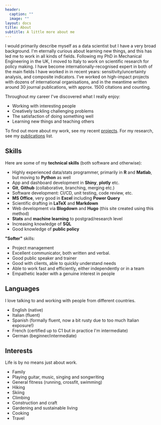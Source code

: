 ```yaml
---
header:
  caption: ""
  image: ""
layout: docs
title: About
subtitle: A little more about me
---
```


I would primarily describe myself as a data scientist but I have a very broad background. I'm eternally curious about learning new things, and this has led me to work in all kinds of fields. Following my PhD in Mechanical Engineering in the UK, I moved to Italy to work on scientific research for policy making. I have become internationally-recognised expert in both of the main fields I have worked in in recent years: sensitivity/uncertainty analysis, and composite indicators. I've worked on high-impact projects with dozens of international organisations, and in the meantime written around 30 journal publications, with approx. 1500 citations and counting.

Throughout my career I've discovered what I really enjoy:

* Working with interesting people
* Creatively tackling challenging problems
* The satisfaction of doing something well
* Learning new things and teaching others

To find out more about my work, see my recent [projects](https://www.willbecker.me/#projects). For my research, see my [publications](https://www.willbecker.me/#publications) list.

## Skills

Here are some of my **technical skills** (both software and otherwise):

* Highly experienced data/stats programmer, primarily in **R** and **Matlab**, but moving to **Python** as well
* App and dashboard development in **Shiny**, **plotly** etc.
* **Git**, **Github** (collaborative, branching, merging etc.)
* Software development: CI/CD, unit testing, code review, etc.
* **MS Office**, very good in **Excel** including **Power Query**
* Scientific drafting in **LaTeX** and **Markdown**
* Web development via **Blogdown** and **Hugo** (this site created using this method)
* **Stats** and **machine learning** to postgrad/research level
* Increasing knowledge of **SQL**
* Good knowledge of **public policy**

**"Softer"** skills:

* Project management
* Excellent communicator, both written and verbal. 
* Good public speaker and trainer
* Good with clients, able to quickly understand needs
* Able to work fast and efficiently, either independently or in a team
* Empathetic leader with a genuine interest in people

## Languages

I love talking to and working with people from different countries.

* English (native)
* Italian (fluent)
* Spanish (formally fluent, now a bit rusty due to too much Italian exposure!)
* French (certified up to C1 but in practice I'm intermediate)
* German (beginner/intermediate)

## Interests

Life is by no means just about work.

* Family
* Playing guitar, music, singing and songwriting
* General fitness (running, crossfit, swimming)
* Hiking
* Skiing
* Climbing
* Construction and craft
* Gardening and sustainable living
* Cooking
* Travel
